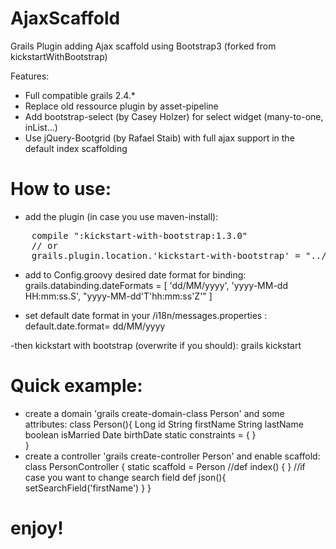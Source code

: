 # AjaxScaffold
Grails Plugin adding Ajax scaffold using Bootstrap3 (forked from kickstartWithBootstrap)

Features:
- Full compatible grails 2.4.*
- Replace old ressource plugin by asset-pipeline
- Add bootstrap-select (by Casey Holzer) for select widget (many-to-one, inList...)
- Use jQuery-Bootgrid (by Rafael Staib) with full ajax support in the default index scaffolding

# How to use:
- add the plugin (in case you use maven-install):
<pre>
	compile ":kickstart-with-bootstrap:1.3.0"
	// or
	grails.plugin.location.'kickstart-with-bootstrap' = "../KickstartWithBootstrap3"
</pre>
- add to Config.groovy desired date format for binding:
	grails.databinding.dateFormats = [
		'dd/MM/yyyy', 'yyyy-MM-dd HH:mm:ss.S', "yyyy-MM-dd'T'hh:mm:ss'Z'"
	]

- set default date format in your /i18n/messages.properties :
default.date.format= dd/MM/yyyy 

-then kickstart with bootstrap (overwrite if you should):
	grails kickstart

# Quick example:
- create a domain 'grails create-domain-class Person' and some attributes:
	class Person(){
		Long id
		String firstName
		String lastName
		boolean isMarried
		Date birthDate
	  static constraints = { }	
	}
- create a controller 'grails create-controller Person' and enable scaffold:
	class PersonController {
		static scaffold = Person
		//def index() { }
		//if case you want to change search field
		def json(){
			setSearchField('firstName')
		} 
	}

# enjoy!

